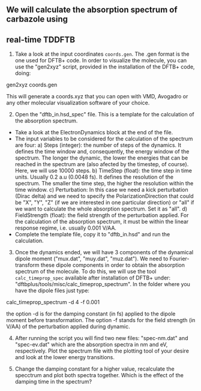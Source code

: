 ## We will calculate the absorption spectrum of carbazole using
## real-time TDDFTB

1) Take a look at the input coordinates `coords.gen`. The .gen format
is the one used for DFTB+ code. In order to visualize the molecule,
you can use the "gen2xyz" script, provided in the installation of the 
DFTB+ code, doing:

  gen2xyz coords.gen

This will generate a coords.xyz that you can open with VMD, Avogadro or
any other molecular visualization software of your choice.

2) Open the "dftb_in.hsd_spec" file. This is a template for the calculation
of the absorption spectrum.

  - Take a look at the ElectronDynamics block at the end of the file.
  - The input variables to be considered for the calculation of the spectrum are four:
    	a) Steps (integer): the number of steps of the dynamics. It defines the time window and, consequently, the energy window of the spectrum. The longer the dynamic, the lower the energies that can be reached in the spectrum are (also afected by the timestep, of course). Here, we will use 10000 steps.
       b) TimeStep (float): the time step in time units. Usually 0.2 a.u (0.0048 fs). It defines the resolution of the spectrum. The smaller the time step, the higher the resolution within the time window.
    	c) Perturbation: In this case we need a kick perturbation (Dirac delta) and we need to specify the PolarizationDirection that could be "X", "Y", "Z" (if we are interested in one particular direction) or "all" if we want to calculate the whole absorption spectrum. Set it as "all".
    	d) FieldStrength (float): the field strength of the perturbation applied. For the calculation of the absorption spectrum, it must be within the linear response regime, i.e. usually 0.001 V/AA.
  - Complete the template file, copy it to "dftb_in.hsd" and run the calculation.

3) Once the dynamics ended, we will have 3 components of the dynamical dipole moment ("mux.dat", "muy.dat", "muz.dat"). We need to Fourier-transform these dipole components in order to obtain the absorption spectrum of the molecule. To do this, we will use the tool `calc_timeprop_spec` available after installation of DFTB+ under: "dftbplus/tools/misc/calc_timeprop_spectrum". In the folder
where you have the dipole files just type:

  calc_timeprop_spectrum -d 4 -f 0.001

the option -d is for the damping constant (in fs) applied to the dipole moment before transformation.
The option -f stands for the field strength (in V/AA) of the perturbation applied during dynamic.

4) After running the script you will find two new files: "spec-nm.dat" and "spec-ev.dat" which are the absorption spectra in nm and eV, respectively. Plot the spectrum file with the plotting tool of your desire and look at the lower energy transitions.

5) Change the damping constant for a higher value, recalculate the specctrum and plot both spectra together. Which is the effect of the damping time in the spectrum?
